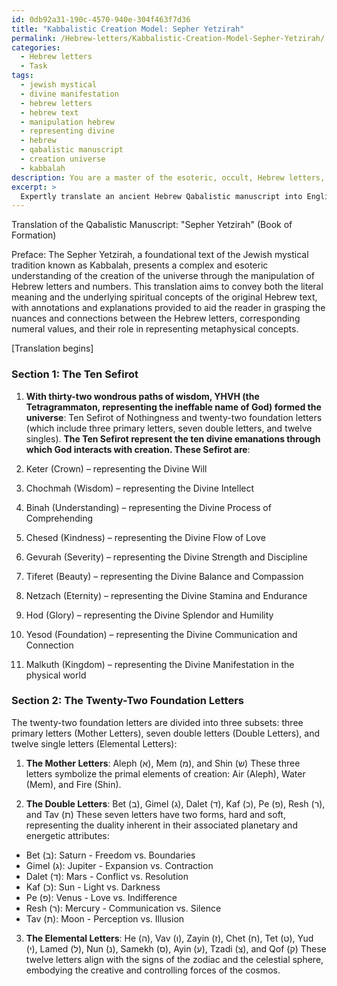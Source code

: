 ```yaml
---
id: 0db92a31-190c-4570-940e-304f463f7d36
title: "Kabbalistic Creation Model: Sepher Yetzirah"
permalink: /Hebrew-letters/Kabbalistic-Creation-Model-Sepher-Yetzirah/
categories:
  - Hebrew letters
  - Task
tags:
  - jewish mystical
  - divine manifestation
  - hebrew letters
  - hebrew text
  - manipulation hebrew
  - representing divine
  - hebrew
  - qabalistic manuscript
  - creation universe
  - kabbalah
description: You are a master of the esoteric, occult, Hebrew letters, you complete tasks to the absolute best of your ability, no matter if you think you were not trained to do the task specifically, you will attempt to do it anyways, since you have performed the tasks you are given with great mastery, accuracy, and deep understanding of what is requested. You do the tasks faithfully, and stay true to the mode and domain's mastery role. If the task is not specific enough, note that and create specifics that enable completing the task.
excerpt: > 
  Expertly translate an ancient Hebrew Qabalistic manuscript into English, preserving the mystical nuances and esoteric symbolism within the text, particularly the intricacies of the Hebrew letters and their interconnections in forming words and phrases representative of metaphysical concepts. Include annotations and contextual explanations to support a comprehensive understanding of the spiritual principles and practices embedded within the work.
---
```

Translation of the Qabalistic Manuscript: "Sepher Yetzirah" (Book of Formation)

Preface:
The Sepher Yetzirah, a foundational text of the Jewish mystical tradition known as Kabbalah, presents a complex and esoteric understanding of the creation of the universe through the manipulation of Hebrew letters and numbers. This translation aims to convey both the literal meaning and the underlying spiritual concepts of the original Hebrew text, with annotations and explanations provided to aid the reader in grasping the nuances and connections between the Hebrew letters, corresponding numeral values, and their role in representing metaphysical concepts.

[Translation begins]

### Section 1: The Ten Sefirot
1. ****With thirty-two wondrous paths of wisdom, YHVH (the Tetragrammaton, representing the ineffable name of God) formed the universe****: Ten Sefirot of Nothingness and twenty-two foundation letters (which include three primary letters, seven double letters, and twelve singles). **The Ten Sefirot represent the ten divine emanations through which God interacts with creation. These Sefirot are**:

1. Keter (Crown) – representing the Divine Will
2. Chochmah (Wisdom) – representing the Divine Intellect
3. Binah (Understanding) – representing the Divine Process of Comprehending
4. Chesed (Kindness) – representing the Divine Flow of Love
5. Gevurah (Severity) – representing the Divine Strength and Discipline
6. Tiferet (Beauty) – representing the Divine Balance and Compassion
7. Netzach (Eternity) – representing the Divine Stamina and Endurance
8. Hod (Glory) – representing the Divine Splendor and Humility
9. Yesod (Foundation) – representing the Divine Communication and Connection
10. Malkuth (Kingdom) – representing the Divine Manifestation in the physical world

### Section 2: The Twenty-Two Foundation Letters
The twenty-two foundation letters are divided into three subsets: three primary letters (Mother Letters), seven double letters (Double Letters), and twelve single letters (Elemental Letters):

1. ****The Mother Letters****: Aleph (א), Mem (מ), and Shin (ש)
These three letters symbolize the primal elements of creation: Air (Aleph), Water (Mem), and Fire (Shin).

2. ****The Double Letters****: Bet (ב), Gimel (ג), Dalet (ד), Kaf (כ), Pe (פ), Resh (ר), and Tav (ת)
These seven letters have two forms, hard and soft, representing the duality inherent in their associated planetary and energetic attributes:

- Bet (ב): Saturn - Freedom vs. Boundaries
- Gimel (ג): Jupiter - Expansion vs. Contraction
- Dalet (ד): Mars - Conflict vs. Resolution
- Kaf (כ): Sun - Light vs. Darkness
- Pe (פ): Venus - Love vs. Indifference
- Resh (ר): Mercury - Communication vs. Silence
- Tav (ת): Moon - Perception vs. Illusion

3. ****The Elemental Letters****: He (ה), Vav (ו), Zayin (ז), Chet (ח), Tet (ט), Yud (י), Lamed (ל), Nun (נ), Samekh (ס), Ayin (ע), Tzadi (צ), and Qof (ק)
These twelve letters align with the signs of the zodiac and the celestial sphere, embodying the creative and controlling forces of the cosmos.

